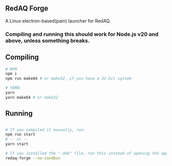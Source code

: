 ## RedAQ Forge
A Linux electron-based(pain) launcher for RedAQ.

### Compiling and running this should work for Node.js v20 and above, unless something breaks.

## Compiling
```sh
# NPM
npm i
npm run make64 # or make32, if you have a 32-bit system

# YARN:
yarn
yarn make64 # or make32
```

## Running
```sh

# If you compiled it manually, run:
npm run start
# -- or --
yarn start

# If you installed the ".deb" file, run this instead of opening the app from the app menu:
redaq-forge --no-sandbox
```
